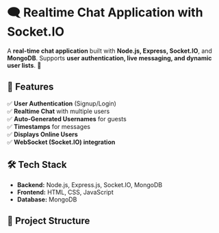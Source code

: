 # 🗨️ Realtime Chat Application with Socket.IO

A **real-time chat application** built with **Node.js, Express, Socket.IO**, and **MongoDB**. Supports **user authentication, live messaging, and dynamic user lists**. 🚀

## **📌 Features**
✅ **User Authentication** (Signup/Login)  
✅ **Realtime Chat** with multiple users  
✅ **Auto-Generated Usernames** for guests  
✅ **Timestamps** for messages  
✅ **Displays Online Users**  
✅ **WebSocket (Socket.IO) integration**  

## **🛠️ Tech Stack**
- **Backend:** Node.js, Express.js, Socket.IO, MongoDB  
- **Frontend:** HTML, CSS, JavaScript  
- **Database:** MongoDB  

## **📂 Project Structure**
